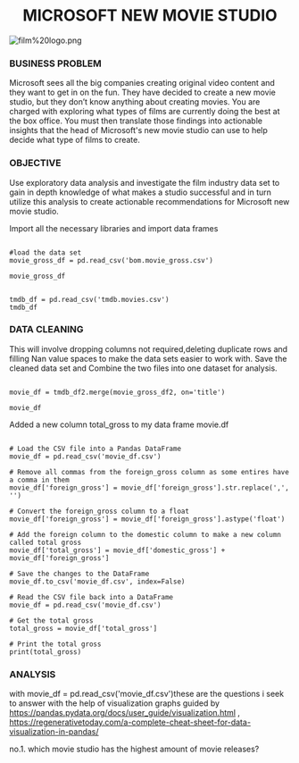 <link rel="stylesheet" href="readme.css">

<h1 style="text-align: center;">MICROSOFT NEW MOVIE STUDIO</h1>


![film%20logo.png](attachment:film%20logo.png)


### BUSINESS PROBLEM


Microsoft sees all the big companies creating original video content and they want to get in on the fun. They have decided to create a new movie studio, but they don’t know anything about creating movies. You are charged with exploring what types of films are currently doing the best at the box office. You must then translate those findings into actionable insights that the head of Microsoft's new movie studio can use to help decide what type of films to create.


### OBJECTIVE


Use exploratory data analysis and investigate the film industry data set to gain in depth knowledge of what makes a studio successful and in turn utilize this analysis to create actionable recommendations for Microsoft new movie studio.


Import all the necessary libraries and import data frames

```

#load the data set
movie_gross_df = pd.read_csv('bom.movie_gross.csv')

movie_gross_df

```

```

tmdb_df = pd.read_csv('tmdb.movies.csv')
tmdb_df

```

### DATA CLEANING


This will involve dropping columns not required,deleting duplicate rows and filling Nan value spaces to make the data sets easier to work with.
Save the cleaned data set and Combine the two files into one dataset for analysis.


```

movie_df = tmdb_df2.merge(movie_gross_df2, on='title')

movie_df

```

Added a new column total_gross to my data frame movie.df


```

# Load the CSV file into a Pandas DataFrame
movie_df = pd.read_csv('movie_df.csv')

# Remove all commas from the foreign_gross column as some entires have a comma in them 
movie_df['foreign_gross'] = movie_df['foreign_gross'].str.replace(',', '')

# Convert the foreign_gross column to a float
movie_df['foreign_gross'] = movie_df['foreign_gross'].astype('float')

# Add the foreign column to the domestic column to make a new column called total gross
movie_df['total_gross'] = movie_df['domestic_gross'] + movie_df['foreign_gross']

# Save the changes to the DataFrame
movie_df.to_csv('movie_df.csv', index=False)

# Read the CSV file back into a DataFrame
movie_df = pd.read_csv('movie_df.csv')

# Get the total gross
total_gross = movie_df['total_gross']

# Print the total gross
print(total_gross)

```

### ANALYSIS


with movie_df = pd.read_csv('movie_df.csv')these are the questions i seek to answer with the help of visualization graphs guided by https://pandas.pydata.org/docs/user_guide/visualization.html , https://regenerativetoday.com/a-complete-cheat-sheet-for-data-visualization-in-pandas/


no.1. which movie studio has the highest amount of movie releases?
















